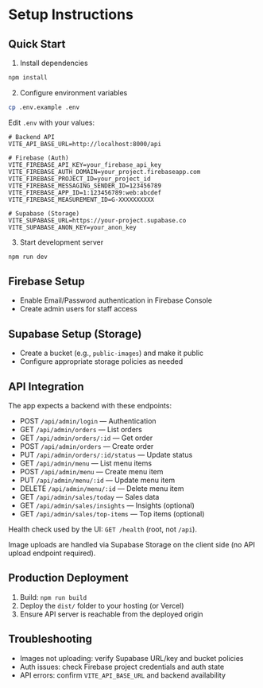 # Setup Instructions

## Quick Start

1) Install dependencies
```bash
npm install
```

2) Configure environment variables
```bash
cp .env.example .env
```
Edit `.env` with your values:
```env
# Backend API
VITE_API_BASE_URL=http://localhost:8000/api

# Firebase (Auth)
VITE_FIREBASE_API_KEY=your_firebase_api_key
VITE_FIREBASE_AUTH_DOMAIN=your_project.firebaseapp.com
VITE_FIREBASE_PROJECT_ID=your_project_id
VITE_FIREBASE_MESSAGING_SENDER_ID=123456789
VITE_FIREBASE_APP_ID=1:123456789:web:abcdef
VITE_FIREBASE_MEASUREMENT_ID=G-XXXXXXXXXX

# Supabase (Storage)
VITE_SUPABASE_URL=https://your-project.supabase.co
VITE_SUPABASE_ANON_KEY=your_anon_key
```

3) Start development server
```bash
npm run dev
```

## Firebase Setup

- Enable Email/Password authentication in Firebase Console
- Create admin users for staff access

## Supabase Setup (Storage)

- Create a bucket (e.g., `public-images`) and make it public
- Configure appropriate storage policies as needed

## API Integration

The app expects a backend with these endpoints:
- POST `/api/admin/login` — Authentication
- GET `/api/admin/orders` — List orders
- GET `/api/admin/orders/:id` — Get order
- POST `/api/admin/orders` — Create order
- PUT `/api/admin/orders/:id/status` — Update status
- GET `/api/admin/menu` — List menu items
- POST `/api/admin/menu` — Create menu item
- PUT `/api/admin/menu/:id` — Update menu item
- DELETE `/api/admin/menu/:id` — Delete menu item
- GET `/api/admin/sales/today` — Sales data
- GET `/api/admin/sales/insights` — Insights (optional)
- GET `/api/admin/sales/top-items` — Top items (optional)

Health check used by the UI: `GET /health` (root, not `/api`).

Image uploads are handled via Supabase Storage on the client side (no API upload endpoint required).

## Production Deployment

1) Build: `npm run build`
2) Deploy the `dist/` folder to your hosting (or Vercel)
3) Ensure API server is reachable from the deployed origin

## Troubleshooting

- Images not uploading: verify Supabase URL/key and bucket policies
- Auth issues: check Firebase project credentials and auth state
- API errors: confirm `VITE_API_BASE_URL` and backend availability
